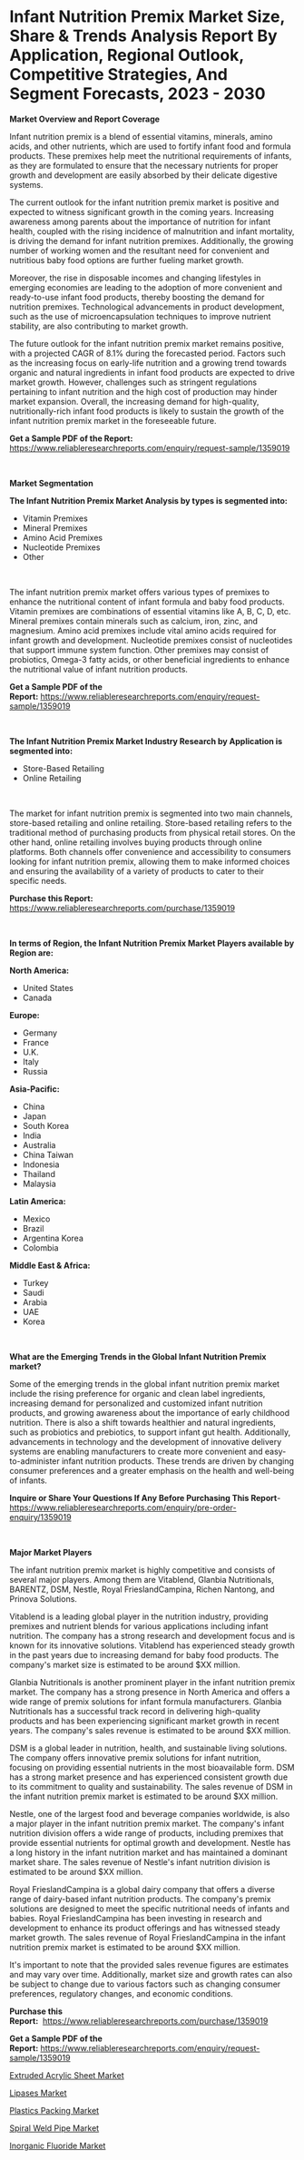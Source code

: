 <p><h1>Infant Nutrition Premix Market Size, Share & Trends Analysis Report By Application, Regional Outlook, Competitive Strategies, And Segment Forecasts, 2023 - 2030</h1></p><p><strong>Market Overview and Report Coverage</strong></p>
<p><p>Infant nutrition premix is a blend of essential vitamins, minerals, amino acids, and other nutrients, which are used to fortify infant food and formula products. These premixes help meet the nutritional requirements of infants, as they are formulated to ensure that the necessary nutrients for proper growth and development are easily absorbed by their delicate digestive systems.</p><p>The current outlook for the infant nutrition premix market is positive and expected to witness significant growth in the coming years. Increasing awareness among parents about the importance of nutrition for infant health, coupled with the rising incidence of malnutrition and infant mortality, is driving the demand for infant nutrition premixes. Additionally, the growing number of working women and the resultant need for convenient and nutritious baby food options are further fueling market growth. </p><p>Moreover, the rise in disposable incomes and changing lifestyles in emerging economies are leading to the adoption of more convenient and ready-to-use infant food products, thereby boosting the demand for nutrition premixes. Technological advancements in product development, such as the use of microencapsulation techniques to improve nutrient stability, are also contributing to market growth. </p><p>The future outlook for the infant nutrition premix market remains positive, with a projected CAGR of 8.1% during the forecasted period. Factors such as the increasing focus on early-life nutrition and a growing trend towards organic and natural ingredients in infant food products are expected to drive market growth. However, challenges such as stringent regulations pertaining to infant nutrition and the high cost of production may hinder market expansion. Overall, the increasing demand for high-quality, nutritionally-rich infant food products is likely to sustain the growth of the infant nutrition premix market in the foreseeable future.</p></p>
<p><strong>Get a Sample PDF of the Report:</strong> <a href="https://www.reliableresearchreports.com/enquiry/request-sample/1359019">https://www.reliableresearchreports.com/enquiry/request-sample/1359019</a></p>
<p>&nbsp;</p>
<p><strong>Market Segmentation</strong></p>
<p><strong>The Infant Nutrition Premix Market Analysis by types is segmented into:</strong></p>
<p><ul><li>Vitamin Premixes</li><li>Mineral Premixes</li><li>Amino Acid Premixes</li><li>Nucleotide Premixes</li><li>Other</li></ul></p>
<p>&nbsp;</p>
<p><p>The infant nutrition premix market offers various types of premixes to enhance the nutritional content of infant formula and baby food products. Vitamin premixes are combinations of essential vitamins like A, B, C, D, etc. Mineral premixes contain minerals such as calcium, iron, zinc, and magnesium. Amino acid premixes include vital amino acids required for infant growth and development. Nucleotide premixes consist of nucleotides that support immune system function. Other premixes may consist of probiotics, Omega-3 fatty acids, or other beneficial ingredients to enhance the nutritional value of infant nutrition products.</p></p>
<p><strong>Get a Sample PDF of the Report:</strong>&nbsp;<a href="https://www.reliableresearchreports.com/enquiry/request-sample/1359019">https://www.reliableresearchreports.com/enquiry/request-sample/1359019</a></p>
<p>&nbsp;</p>
<p><strong>The Infant Nutrition Premix Market Industry Research by Application is segmented into:</strong></p>
<p><ul><li>Store-Based Retailing</li><li>Online Retailing</li></ul></p>
<p>&nbsp;</p>
<p><p>The market for infant nutrition premix is segmented into two main channels, store-based retailing and online retailing. Store-based retailing refers to the traditional method of purchasing products from physical retail stores. On the other hand, online retailing involves buying products through online platforms. Both channels offer convenience and accessibility to consumers looking for infant nutrition premix, allowing them to make informed choices and ensuring the availability of a variety of products to cater to their specific needs.</p></p>
<p><strong>Purchase this Report:</strong>&nbsp; <a href="https://www.reliableresearchreports.com/purchase/1359019">https://www.reliableresearchreports.com/purchase/1359019</a></p>
<p>&nbsp;</p>
<p><strong>In terms of Region, the Infant Nutrition Premix Market Players available by Region are:</strong></p>
<p>
    <p> <strong> North America: </strong>
        <ul>
            <li>United States</li>
            <li>Canada</li>
        </ul>
        </p> 
    <p> <strong> Europe: </strong>
        <ul>
            <li>Germany</li>
            <li>France</li>
            <li>U.K.</li>
            <li>Italy</li>
            <li>Russia</li>
        </ul>
        </p> 
    <p> <strong> Asia-Pacific: </strong>
        <ul>
            <li>China</li>
            <li>Japan</li>
            <li>South Korea</li>
            <li>India</li>
            <li>Australia</li>
            <li>China Taiwan</li>
            <li>Indonesia</li>
            <li>Thailand</li>
            <li>Malaysia</li>
        </ul>
        </p> 
    <p> <strong> Latin America: </strong>
        <ul>
            <li>Mexico</li>
            <li>Brazil</li>
            <li>Argentina Korea</li>
            <li>Colombia</li>
        </ul>
        </p> 
    <p> <strong> Middle East & Africa: </strong>
        <ul>
            <li>Turkey</li>
            <li>Saudi</li>
            <li>Arabia</li>
            <li>UAE</li>
            <li>Korea</li>
        </ul>
    </p>
    </p>
<p>&nbsp;</p>
<p><strong>What are the Emerging Trends in the Global Infant Nutrition Premix market?</strong></p>
<p><p>Some of the emerging trends in the global infant nutrition premix market include the rising preference for organic and clean label ingredients, increasing demand for personalized and customized infant nutrition products, and growing awareness about the importance of early childhood nutrition. There is also a shift towards healthier and natural ingredients, such as probiotics and prebiotics, to support infant gut health. Additionally, advancements in technology and the development of innovative delivery systems are enabling manufacturers to create more convenient and easy-to-administer infant nutrition products. These trends are driven by changing consumer preferences and a greater emphasis on the health and well-being of infants.</p></p>
<p><strong>Inquire or Share Your Questions If Any Before Purchasing This Report</strong>- <a href="https://www.reliableresearchreports.com/enquiry/pre-order-enquiry/1359019">https://www.reliableresearchreports.com/enquiry/pre-order-enquiry/1359019</a></p>
<p>&nbsp;</p>
<p><strong>Major Market Players</strong></p>
<p><p>The infant nutrition premix market is highly competitive and consists of several major players. Among them are Vitablend, Glanbia Nutritionals, BARENTZ, DSM, Nestle, Royal FrieslandCampina, Richen Nantong, and Prinova Solutions. </p><p>Vitablend is a leading global player in the nutrition industry, providing premixes and nutrient blends for various applications including infant nutrition. The company has a strong research and development focus and is known for its innovative solutions. Vitablend has experienced steady growth in the past years due to increasing demand for baby food products. The company's market size is estimated to be around $XX million.</p><p>Glanbia Nutritionals is another prominent player in the infant nutrition premix market. The company has a strong presence in North America and offers a wide range of premix solutions for infant formula manufacturers. Glanbia Nutritionals has a successful track record in delivering high-quality products and has been experiencing significant market growth in recent years. The company's sales revenue is estimated to be around $XX million.</p><p>DSM is a global leader in nutrition, health, and sustainable living solutions. The company offers innovative premix solutions for infant nutrition, focusing on providing essential nutrients in the most bioavailable form. DSM has a strong market presence and has experienced consistent growth due to its commitment to quality and sustainability. The sales revenue of DSM in the infant nutrition premix market is estimated to be around $XX million.</p><p>Nestle, one of the largest food and beverage companies worldwide, is also a major player in the infant nutrition premix market. The company's infant nutrition division offers a wide range of products, including premixes that provide essential nutrients for optimal growth and development. Nestle has a long history in the infant nutrition market and has maintained a dominant market share. The sales revenue of Nestle's infant nutrition division is estimated to be around $XX million.</p><p>Royal FrieslandCampina is a global dairy company that offers a diverse range of dairy-based infant nutrition products. The company's premix solutions are designed to meet the specific nutritional needs of infants and babies. Royal FrieslandCampina has been investing in research and development to enhance its product offerings and has witnessed steady market growth. The sales revenue of Royal FrieslandCampina in the infant nutrition premix market is estimated to be around $XX million.</p><p>It's important to note that the provided sales revenue figures are estimates and may vary over time. Additionally, market size and growth rates can also be subject to change due to various factors such as changing consumer preferences, regulatory changes, and economic conditions.</p></p>
<p><strong>Purchase this Report:</strong>&nbsp;&nbsp;<a href="https://www.reliableresearchreports.com/purchase/1359019">https://www.reliableresearchreports.com/purchase/1359019</a></p>
<p></p>
<p><strong>Get a Sample PDF of the Report:</strong>&nbsp;<a href="https://www.reliableresearchreports.com/enquiry/request-sample/1359019">https://www.reliableresearchreports.com/enquiry/request-sample/1359019</a></p>
<p><p><a href="https://medium.com/@boydsmitham726/extruded-acrylic-sheet-market-size-growth-forecast-2023-2030-998b9d954716">Extruded Acrylic Sheet Market</a></p><p><a href="https://www.linkedin.com/pulse/lipases-market-size-share-amp-trends-analysis-report-iz5bc/">Lipases Market</a></p><p><a href="https://www.linkedin.com/pulse/plastics-packing-market-size-growth-forecast-from-2023-9cnic/">Plastics Packing Market</a></p><p><a href="https://medium.com/@jerrodhilll68/spiral-weld-pipe-market-size-growth-forecast-2023-2030-aee1439a733e">Spiral Weld Pipe Market</a></p><p><a href="https://www.linkedin.com/pulse/inorganic-fluoride-market-size-2023-2030-global-industrial-jvzoc/">Inorganic Fluoride Market</a></p></p>